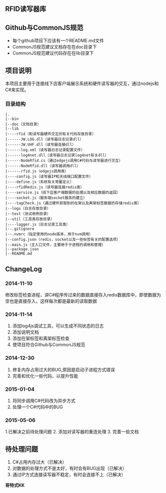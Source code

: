 ## RFID读写器库

## Github与CommonJS规范

* 每个github项目下应该有一个README.md文件
* CommonJS规范建议文档存在在doc目录下
* CommonJS规范建议代码存在在lib目录下

## 项目说明
本项目主要用于连接线下店客户端展示系统和硬件读写器的交互，通过nodejs和C#来实现。
### 目录结构

```
|.
|--bin
|--doc（文档目录）
|--lib
|----rfid（和读写器硬件交互的有关代码存放目录）
|------JW.LOG.dll（读写器日志记录dll）
|------JW.UHF.dll（读写器连接dll）
|------log.xml（读写器日志记录配置文件）
|------log4net.dll（读写器日志记录log4net有关dll）
|------NodeRfid.cs（通过edgejs调用C#代码与读写器进行交互）
|------NodeRfid.dll（读写器调用dll）
|------rfid.js（edgejs调用类）
|----config.js（读写器IP和天线端口配置文件）
|----define.js（系统有关常量定义）
|----rfidRedis.js（读写器连接redis类）
|----service.js（线下店客户端数据的处理以及相应数据的返回）
|----socket.js（服务端socket服务的建立）
|----tagCheck.js（通过硬件获取到的在架以及离架标签数据的存储redis类）
|--logs（日志存放目录）
|--test（测试用例目录）
|--util（工具类存放目录）
|----logger.js（日志记录工具类）
|--.gitignore
|--.nvmrc（指定使用的node版本，用于nvm调用）
|--config.json（redis，socket以及一些标签有关的配置选项）
|--main.js（主入口文件，主要用于子进程的调用和管理）
|--package.json
|--README.md
```

## ChangeLog
### 2014-11-10
修改标签检查进程，讲C#程序传过来的数据直接存入redis数据库中，即使数据为空也是直接存入，这样每次都是最新的读取数据

### 2014-11-14
1. 添加log4js调试工具，可以生成不同状态的日志
2. 添加说明文档
3. 添加在架标签和离架标签检查
4. 使项目符合Github与CommonJS规范

### 2014-12-30
1. 修复内存占用过大的BUG,原因是启动子进程方式错误
2. 完善和优化一些代码，以提升性能


### 2015-01-04
1. 将同步调用C#代码改为异步方式
2. 处理一个C#代码中的BUG

### 2015-05-06
1.已解决之前待处理问题
2. 添加对读写器的重连处理
3. 完善一些文档


## 待处理问题
1. C#占用内存过大（已解决）
2. 对数据的处理方式不是太好，有时会有BUG出现（已解决）
3. 通过IP方式连接读写器不稳定，有时会连接不上（已解决）


**哥特式KK**